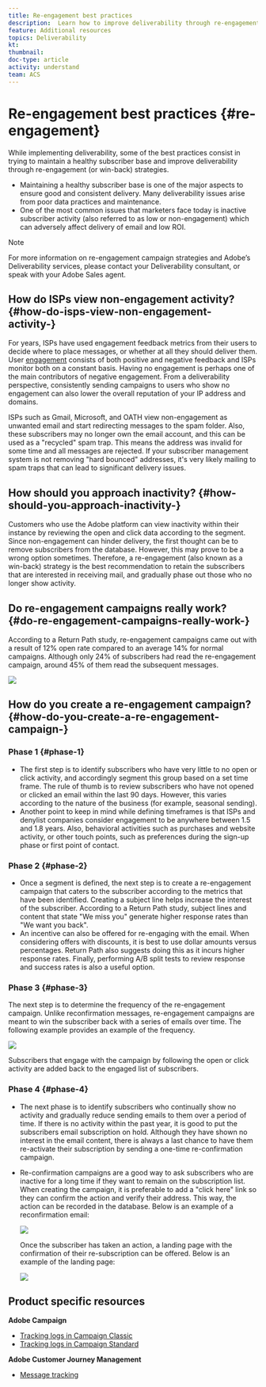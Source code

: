 ```yaml
---
title: Re-engagement best practices
description:  Learn how to improve deliverability through re-engagement strategies.
feature: Additional resources
topics: Deliverability
kt: 
thumbnail: 
doc-type: article
activity: understand
team: ACS
---
```


# Re-engagement best practices {#re-engagement}

While implementing deliverability, some of the best practices consist in trying to maintain a healthy subscriber base and improve deliverability through re-engagement (or win-back) strategies.

* Maintaining a healthy subscriber base is one of the major aspects to ensure good and consistent delivery. Many deliverability issues arise from poor data practices and maintenance.
* One of the most common issues that marketers face today is inactive subscriber activity (also referred to as low or non-engagement) which can adversely affect delivery of email and low ROI.

>[!NOTE]
>
>For more information on re-engagement campaign strategies and Adobe’s Deliverability services, please contact your Deliverability consultant, or speak with your Adobe Sales agent.

## How do ISPs view non-engagement activity? {#how-do-isps-view-non-engagement-activity-}

For years, ISPs have used engagement feedback metrics from their users to decide where to place messages, or whether at all they should deliver them. User [engagement](/help/engagement.md) consists of both positive and negative feedback and ISPs monitor both on a constant basis. Having no engagement is perhaps one of the main contributors of negative engagement. From a deliverability perspective, consistently sending campaigns to users who show no engagement can also lower the overall reputation of your IP address and domains.

ISPs such as Gmail, Microsoft, and OATH view non-engagement as unwanted email and start redirecting messages to the spam folder. Also, these subscribers may no longer own the email account, and this can be used as a "recycled" spam trap. This means the address was invalid for some time and all messages are rejected. If your subscriber management system is not removing "hard bounced" addresses, it's very likely mailing to spam traps that can lead to significant delivery issues.

## How should you approach inactivity? {#how-should-you-approach-inactivity-}

Customers who use the Adobe platform can view inactivity within their instance by reviewing the open and click data according to the segment. Since non-engagement can hinder delivery, the first thought can be to remove subscribers from the database. However, this may prove to be a wrong option sometimes. Therefore, a re-engagement (also known as a win-back) strategy is the best recommendation to retain the subscribers that are interested in receiving mail, and gradually phase out those who no longer show activity.

## Do re-engagement campaigns really work? {#do-re-engagement-campaigns-really-work-}

According to a Return Path study, re-engagement campaigns came out with a result of 12% open rate compared to an average 14% for normal campaigns. Although only 24% of subscribers had read the re-engagement campaign, around 45% of them read the subsequent messages. 

![](../../help/assets/deliverability_implementation_1.png)

## How do you create a re-engagement campaign? {#how-do-you-create-a-re-engagement-campaign-}

### Phase 1 {#phase-1}

* The first step is to identify subscribers who have very little to no open or click activity, and accordingly segment this group based on a set time frame. The rule of thumb is to review subscribers who have not opened or clicked an email within the last 90 days. However, this varies according to the nature of the business (for example, seasonal sending).
* Another point to keep in mind while defining timeframes is that ISPs and denylist companies consider engagement to be anywhere between 1.5 and 1.8 years. Also, behavioral activities such as purchases and website activity, or other touch points, such as preferences during the sign-up phase or first point of contact.

### Phase 2 {#phase-2}

* Once a segment is defined, the next step is to create a re-engagement campaign that caters to the subscriber according to the metrics that have been identified. Creating a subject line helps increase the interest of the subscriber. According to a Return Path study, subject lines and content that state "We miss you" generate higher response rates than "We want you back".
* An incentive can also be offered for re-engaging with the email. When considering offers with discounts, it is best to use dollar amounts versus percentages. Return Path also suggests doing this as it incurs higher response rates. Finally, performing A/B split tests to review response and success rates is also a useful option.

### Phase 3 {#phase-3}

The next step is to determine the frequency of the re-engagement campaign. Unlike reconfirmation messages, re-engagement campaigns are meant to win the subscriber back with a series of emails over time. The following example provides an example of the frequency.

![](../../help/assets/deliverability_implementation_2.png)

Subscribers that engage with the campaign by following the open or click activity are added back to the engaged list of subscribers.

### Phase 4 {#phase-4}

* The next phase is to identify subscribers who continually show no activity and gradually reduce sending emails to them over a period of time. If there is no activity within the past year, it is good to put the subscribers email subscription on hold. Although they have shown no interest in the email content, there is always a last chance to have them re-activate their subscription by sending a one-time re-confirmation campaign.
* Re-confirmation campaigns are a good way to ask subscribers who are inactive for a long time if they want to remain on the subscription list. When creating the campaign, it is preferable to add a "click here" link so they can confirm the action and verify their address. This way, the action can be recorded in the database. Below is an example of a reconfirmation email:

  ![](../../help/assets/deliverability_implementation_3.png)

  Once the subscriber has taken an action, a landing page with the confirmation of their re-subscription can be offered. Below is an example of the landing page:

  ![](../../help/assets/deliverability_implementation_4.png)

## Product specific resources

**Adobe Campaign**

* [Tracking logs in Campaign Classic](https://experienceleague.adobe.com/docs/campaign-classic/using/sending-messages/monitoring-deliveries/delivery-dashboard.html#tracking-logs)
* [Tracking logs in Campaign Standard](https://experienceleague.adobe.com/docs/campaign-standard/using/testing-and-sending/sending-and-tracking-messages/tracking-messages.html#tracking-logs)

**Adobe Customer Journey Management**

* [Message tracking](https://experienceleague.adobe.com/docs/customer-journey-management/using/reporting/message-tracking.html)